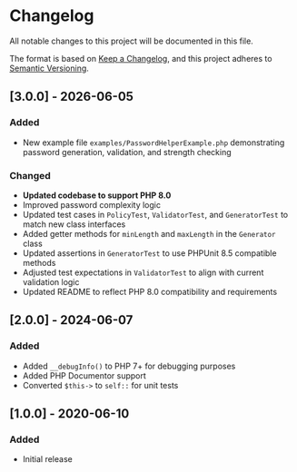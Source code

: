# Changelog

All notable changes to this project will be documented in this file.

The format is based on [Keep a Changelog](https://keepachangelog.com/en/1.1.0/),
and this project adheres to [Semantic Versioning](https://semver.org/spec/v2.0.0.html).

## [3.0.0] - 2026-06-05

### Added
- New example file `examples/PasswordHelperExample.php` demonstrating password generation, validation, and strength checking

### Changed
- **Updated codebase to support PHP 8.0**
- Improved password complexity logic
- Updated test cases in `PolicyTest`, `ValidatorTest`, and `GeneratorTest` to match new class interfaces
- Added getter methods for `minLength` and `maxLength` in the `Generator` class
- Updated assertions in `GeneratorTest` to use PHPUnit 8.5 compatible methods
- Adjusted test expectations in `ValidatorTest` to align with current validation logic
- Updated README to reflect PHP 8.0 compatibility and requirements

## [2.0.0] - 2024-06-07

### Added
- Added `__debugInfo()` to PHP 7+ for debugging purposes
- Added PHP Documentor support
- Converted `$this->` to `self::` for unit tests

## [1.0.0] - 2020-06-10

### Added
- Initial release
